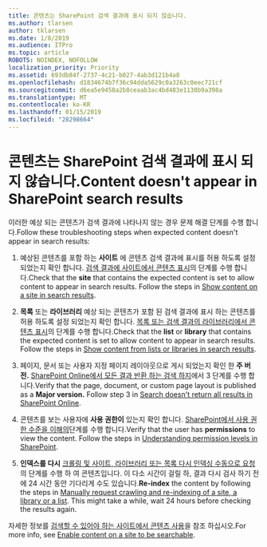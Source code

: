 ```yaml
---
title: 콘텐츠는 SharePoint 검색 결과에 표시 되지 않습니다.
ms.author: tlarsen
author: tklarsen
ms.date: 1/8/2019
ms.audience: ITPro
ms.topic: article
ROBOTS: NOINDEX, NOFOLLOW
localization_priority: Priority
ms.assetid: 693db84f-2737-4c21-b027-4ab3d121b4a8
ms.openlocfilehash: d1834674b7f36c94dda5629c0a3263c0eec721cf
ms.sourcegitcommit: d6ea5e9458a2b8ceaab3ac4bd483e1130b9a398a
ms.translationtype: MT
ms.contentlocale: ko-KR
ms.lasthandoff: 01/15/2019
ms.locfileid: "28298664"
---
```

# <a name="content-doesnt-appear-in-sharepoint-search-results"></a><span data-ttu-id="aafdf-102">콘텐츠는 SharePoint 검색 결과에 표시 되지 않습니다.</span><span class="sxs-lookup"><span data-stu-id="aafdf-102">Content doesn't appear in SharePoint search results</span></span>

<span data-ttu-id="aafdf-103">이러한 예상 되는 콘텐츠가 검색 결과에 나타나지 않는 경우 문제 해결 단계를 수행 합니다.</span><span class="sxs-lookup"><span data-stu-id="aafdf-103">Follow these troubleshooting steps when expected content doesn't appear in search results:</span></span>
  
1. <span data-ttu-id="aafdf-p101">예상된 콘텐츠를 포함 하는 **사이트** 에 콘텐츠 검색 결과에 표시를 허용 하도록 설정 되었는지 확인 합니다. [검색 결과에 사이트에서 콘텐츠 표시](https://docs.microsoft.com/en-us/sharepoint/make-site-content-searchable#show-content-on-a-site-in-search-results)의 단계를 수행 합니다.</span><span class="sxs-lookup"><span data-stu-id="aafdf-p101">Check that the **site** that contains the expected content is set to allow content to appear in search results. Follow the steps in [Show content on a site in search results](https://docs.microsoft.com/en-us/sharepoint/make-site-content-searchable#show-content-on-a-site-in-search-results).</span></span>
    
2. <span data-ttu-id="aafdf-p102">**목록** 또는 **라이브러리** 예상 되는 콘텐츠가 포함 된 검색 결과에 표시 하는 콘텐츠를 허용 하도록 설정 되었는지 확인 합니다. [목록 또는 검색 결과의 라이브러리에서 콘텐츠 표시](https://docs.microsoft.com/en-us/sharepoint/make-site-content-searchable#show-content-from-lists-or-libraries-in-search-results)의 단계를 수행 합니다.</span><span class="sxs-lookup"><span data-stu-id="aafdf-p102">Check that the **list** or **library** that contains the expected content is set to allow content to appear in search results. Follow the steps in [Show content from lists or libraries in search results](https://docs.microsoft.com/en-us/sharepoint/make-site-content-searchable#show-content-from-lists-or-libraries-in-search-results).</span></span> 
    
3. <span data-ttu-id="aafdf-p103">페이지, 문서 또는 사용자 지정 페이지 레이아웃으로 게시 되었는지 확인 한 **주 버전.** [SharePoint Online에서 모든 결과 반환 하는 검색 하지](https://go.microsoft.com/fwlink/?linkid=874525)에서 3 단계를 수행 합니다.</span><span class="sxs-lookup"><span data-stu-id="aafdf-p103">Verify that the page, document, or custom page layout is published as a **Major version.** Follow step 3 in [Search doesn't return all results in SharePoint Online](https://go.microsoft.com/fwlink/?linkid=874525).</span></span>
    
4. <span data-ttu-id="aafdf-p104">콘텐츠를 보는 사용자에 **사용 권한이** 있는지 확인 합니다. [SharePoint에서 사용 권한 수준을 이해의](https://go.microsoft.com/fwlink/?linkid=867071)단계를 수행 합니다.</span><span class="sxs-lookup"><span data-stu-id="aafdf-p104">Verify that the user has **permissions** to view the content. Follow the steps in [Understanding permission levels in SharePoint](https://go.microsoft.com/fwlink/?linkid=867071).</span></span>
    
5. <span data-ttu-id="aafdf-p105">**인덱스를 다시** [크롤링 및 사이트, 라이브러리 또는 목록 다시 인덱싱 수동으로 요청](https://docs.microsoft.com/en-us/sharepoint/crawl-site-content)의 단계를 수행 하 여 콘텐츠입니다. 이 다소 시간이 걸릴 하, 결과 다시 검사 하기 전에 24 시간 동안 기다리게 수도 있습니다.</span><span class="sxs-lookup"><span data-stu-id="aafdf-p105">**Re-index** the content by following the steps in [Manually request crawling and re-indexing of a site, a library or a list](https://docs.microsoft.com/en-us/sharepoint/crawl-site-content). This might take a while, wait 24 hours before checking the results again.</span></span>
    
<span data-ttu-id="aafdf-114">자세한 정보를 [검색할 수 있어야 하는 사이트에서 콘텐츠 사용](https://docs.microsoft.com/en-us/sharepoint/make-site-content-searchable)을 참조 하십시오.</span><span class="sxs-lookup"><span data-stu-id="aafdf-114">For more info, see [Enable content on a site to be searchable](https://docs.microsoft.com/en-us/sharepoint/make-site-content-searchable).</span></span> 
  

